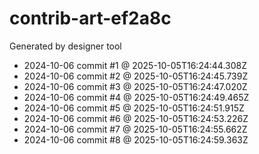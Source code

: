 # contrib-art-ef2a8c
Generated by designer tool
- 2024-10-06 commit #1 @ 2025-10-05T16:24:44.308Z
- 2024-10-06 commit #2 @ 2025-10-05T16:24:45.739Z
- 2024-10-06 commit #3 @ 2025-10-05T16:24:47.020Z
- 2024-10-06 commit #4 @ 2025-10-05T16:24:49.465Z
- 2024-10-06 commit #5 @ 2025-10-05T16:24:51.915Z
- 2024-10-06 commit #6 @ 2025-10-05T16:24:53.226Z
- 2024-10-06 commit #7 @ 2025-10-05T16:24:55.662Z
- 2024-10-06 commit #8 @ 2025-10-05T16:24:59.363Z

